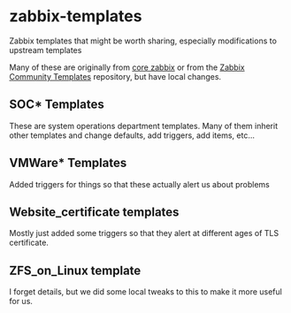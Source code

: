 # zabbix-templates
Zabbix templates that might be worth sharing, especially modifications to upstream templates

Many of these are originally from [core zabbix](https://git.zabbix.com/projects/ZBX/repos/zabbix/browse/templates) or from the [Zabbix Community Templates](https://github.com/zabbix/community-templates) repository, but have local changes.

## SOC* Templates
These are system operations department templates. Many of them inherit other templates and change defaults, add triggers, add items, etc...

## VMWare* Templates
Added triggers for things so that these actually alert us about problems

## Website_certificate templates
Mostly just added some triggers so that they alert at different ages of TLS certificate.

## ZFS_on_Linux template
I forget details, but we did some local tweaks to this to make it more useful for us.
